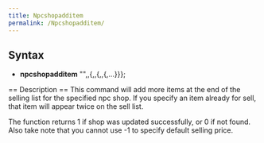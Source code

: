 ```yaml
---
title: Npcshopadditem
permalink: /Npcshopadditem/
---
```


Syntax
------

-   **npcshopadditem** "<name>",<item id>,<price>{,<item id>,<price>{,<item id>,<price>{,...}}};

== Description == This command will add more items at the end of the selling list for the specified npc shop. If you specify an item already for sell, that item will appear twice on the sell list.

The function returns 1 if shop was updated successfully, or 0 if not found. Also take note that you cannot use -1 to specify default selling price.